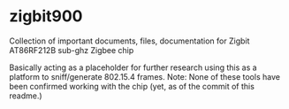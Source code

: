 # zigbit900
Collection of important documents, files, documentation for Zigbit AT86RF212B sub-ghz Zigbee chip

Basically acting as a placeholder for further research using this as a platform to sniff/generate 802.15.4 frames.
Note: None of these tools have been confirmed working with the chip (yet, as of the commit of this readme.)
